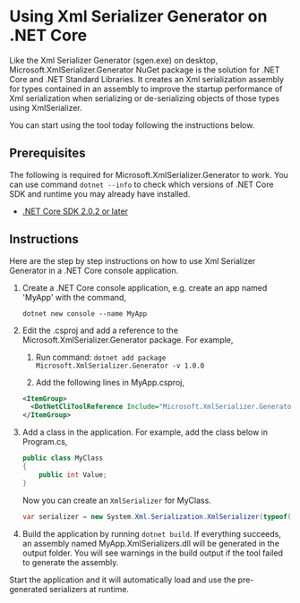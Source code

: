  # Using Xml Serializer Generator on .NET Core

Like the Xml Serializer Generator (sgen.exe) on desktop, Microsoft.XmlSerializer.Generator NuGet package is the solution for .NET Core and .NET Standard Libraries. It creates an Xml serialization assembly for types contained in an assembly to improve the startup performance of Xml serialization when serializing or de-serializing objects of those types using XmlSerializer.

You can start using the tool today following the instructions below.

## Prerequisites

The following is required for Microsoft.XmlSerializer.Generator to work. You can use command `dotnet --info` to check which versions of .NET Core SDK and runtime you may already have installed.

* [.NET Core SDK 2.0.2 or later](https://dotnet.microsoft.com/download)
  
## Instructions

Here are the step by step instructions on how to use Xml Serializer Generator in a .NET Core console application.

1. Create a .NET Core console application, e.g. create an app named 'MyApp' with the command,
    ```
    dotnet new console --name MyApp
    ```
1. Edit the .csproj and add a reference to the Microsoft.XmlSerializer.Generator package. For example,

    1. Run command: `dotnet add package Microsoft.XmlSerializer.Generator -v 1.0.0`

    1. Add the following lines in MyApp.csproj,
    ```xml
    <ItemGroup>
      <DotNetCliToolReference Include="Microsoft.XmlSerializer.Generator" Version="1.0.0" />
    </ItemGroup>
    ```
1. Add a class in the application. For example, add the class below in Program.cs,
    ```c#
    public class MyClass
    {
        public int Value;
    }
    ```    
    Now you can create an `XmlSerializer` for MyClass.    
    ```c#
    var serializer = new System.Xml.Serialization.XmlSerializer(typeof(MyClass));
    ```    
1. Build the application by running `dotnet build`. If everything succeeds, an assembly named MyApp.XmlSerializers.dll will be generated in the output folder. You will see warnings in the build output if the tool failed to generate the assembly.

Start the application and it will automatically load and use the pre-generated serializers at runtime.
